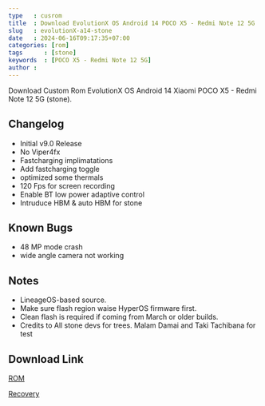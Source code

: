 ```yaml
---
type   : cusrom
title  : Download EvolutionX OS Android 14 POCO X5 - Redmi Note 12 5G
slug   : evolutionX-a14-stone
date   : 2024-06-16T09:17:35+07:00
categories: [rom]
tags      : [stone]
keywords  : [POCO X5 - Redmi Note 12 5G]
author :
---
```


Download Custom Rom EvolutionX OS Android 14 Xiaomi POCO X5 - Redmi Note 12 5G (stone).

## Changelog
- Initial v9.0 Release
- No Viper4fx
- Fastcharging implimatations
- Add fastcharging toggle
- optimized some thermals
- 120 Fps for screen recording
- Enable BT low power adaptive control
- Intruduce HBM & auto HBM for stone 

## Known Bugs
- 48 MP mode crash
- wide angle camera not working 

## Notes
- LineageOS-based source.
- Make sure flash region waise HyperOS firmware first.
- Clean flash is required if coming from March or older builds.
- Credits to All stone devs for trees. Malam Damai and Taki Tachibana for test

## Download Link
[ROM](https://sourceforge.net/projects/evolution-x/files/stone/14/)

[Recovery](https://sourceforge.net/projects/evolution-x/files/stone/14/)

